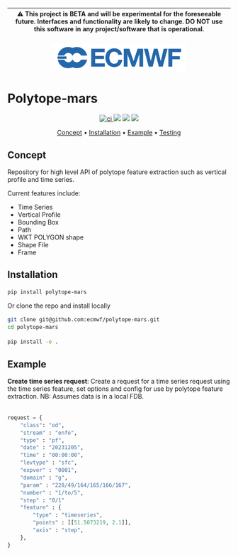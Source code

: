 | :warning: This project is BETA and will be experimental for the foreseeable future. Interfaces and functionality are likely to change. DO NOT use this software in any project/software that is operational. |
| ------------------------------------------------------------------------------------------------------------------------------------------------------------------------------------------------------------ |

<h3 align="center">
<img src="./docs/images/ECMWF_logo.svg.png" width=60%>
</br>

# Polytope-mars

<p align="center">
  <a href="https://github.com/ecmwf/polytope-mars/actions/workflows/ci.yaml">
  <img src="https://github.com/ecmwf/polytope-mars/actions/workflows/ci.yaml/badge.svg" alt="ci">
</a>
  <a href="https://codecov.io/gh/ecmwf/polytope-mars"><img src="https://codecov.io/gh/ecmwf/polytope-mars/branch/develop/graph/badge.svg"></a>
  <a href="https://opensource.org/licenses/Apache-2.0"><img src="https://img.shields.io/badge/License-Apache%202.0-blue.svg"></a>
  <a href="https://github.com/ecmwf/polytope-mars/releases"><img src="https://img.shields.io/github/v/release/ecmwf/polytope-mars?color=blue&label=Release&style=flat-square"></a>
</p>
<p align="center">
  <a href="#concept">Concept</a> •
  <a href="#installation">Installation</a> •
  <a href="#example">Example</a> •
  <a href="#testing">Testing</a>
</p>

## Concept

Repository for high level API of polytope feature extraction such as vertical profile and time series.

Current features include:

* Time Series
* Vertical Profile
* Bounding Box
* Path
* WKT POLYGON shape
* Shape File
* Frame

## Installation

```bash
pip install polytope-mars
```

Or clone the repo and install locally

```bash
git clone git@github.com:ecmwf/polytope-mars.git
cd polytope-mars

pip install -e .
```


## Example

**Create time series request**: Create a request for a time series request using the time series feature, set options and config for use by polytope feature extraction. NB: Assumes data is in a local FDB.

```python

request = {
    "class": "od",
    "stream" : "enfo",
    "type" : "pf",
    "date" : "20231205",
    "time" : "00:00:00",
    "levtype" : "sfc",
    "expver" : "0001", 
    "domain" : "g",
    "param" : "228/49/164/165/166/167",
    "number" : "1/to/5",
    "step" : "0/1"
    "feature" : {
        "type" : "timeseries",
        "points" : [[51.5073219, 2.1]],
        "axis" : "step",
    },
}

```
